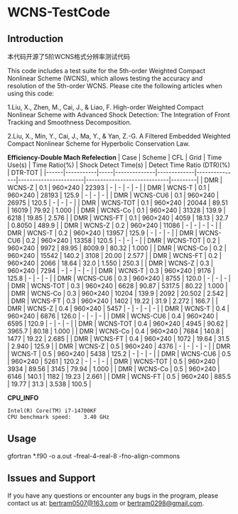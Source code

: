# WCNS-TestCode
## Introduction

本代码开源了5阶WCNS格式分辨率测试代码

This code includes a test suite for the 5th-order Weighted Compact Nonlinear Scheme (WCNS), which allows testing the accuracy and resolution of the 5th-order WCNS. Please cite the following articles when using this code:

1.Liu, X., Zhen, M., Cai, J., & Liao, F. High-order Weighted Compact Nonlinear Scheme with Advanced Shock Detection: The Integration of Front Tracking and Smoothness Decomposition.

2.Liu, X., Min, Y., Cai, J., Ma, Y., & Yan, Z.-G. A Filtered Embedded Weighted Compact Nonlinear Scheme for Hyperbolic Conservation Law.

 **Efficiency-Double Mach Refelection** 
| Case | Scheme    | CFL | Grid         | Time Use(s) | Time Ratio(%) | Shock Detect Time(s) | Detect Time Ratio (DTR)(%) | DTR-TOT |
|------|-----------|-----|--------------|-------------|---------------|-----------------------|-----------------------------|---------|
| DMR  | WCNS-Z    | 0.1 | 960×240      | 22393       | -             | -                     | -                           | -       |
| DMR  | WCNS-T    | 0.1 | 960×240      | 28193       | 125.9         | -                     | -                           | -       |
| DMR  | WCNS-CU6  | 0.1 | 960×240      | 26975       | 120.5         | -                     | -                           | -       |
| DMR  | WCNS-TOT  | 0.1 | 960×240      | 20044       | 89.51         | 16019                | 79.92                       | 1.000   |
| DMR  | WCNS-Co   | 0.1 | 960×240      | 31328       | 139.9         | 6218                 | 19.85                       | 2.576   |
| DMR  | WCNS-FT   | 0.1 | 960×240      | 4059        | 18.13         | 32.7                 | 0.8050                      | 489.9   |
| DMR  | WCNS-Z    | 0.2 | 960×240      | 11086       | -             | -                     | -                           | -       |
| DMR  | WCNS-T    | 0.2 | 960×240      | 13957       | 125.9         | -                     | -                           | -       |
| DMR  | WCNS-CU6  | 0.2 | 960×240      | 13358       | 120.5         | -                     | -                           | -       |
| DMR  | WCNS-TOT  | 0.2 | 960×240      | 9972        | 89.95         | 8009.9               | 80.32                       | 1.000   |
| DMR  | WCNS-Co   | 0.2 | 960×240      | 15542       | 140.2         | 3108                 | 20.00                       | 2.577   |
| DMR  | WCNS-FT   | 0.2 | 960×240      | 2066        | 18.64         | 32.0                 | 1.550                       | 250.3   |
| DMR  | WCNS-Z    | 0.3 | 960×240      | 7294        | -             | -                     | -                           | -       |
| DMR  | WCNS-T    | 0.3 | 960×240      | 9176        | 125.8         | -                     | -                           | -       |
| DMR  | WCNS-CU6  | 0.3 | 960×240      | 8755        | 120.0         | -                     | -                           | -       |
| DMR  | WCNS-TOT  | 0.3 | 960×240      | 6628        | 90.87         | 5317.5               | 80.22                       | 1.000   |
| DMR  | WCNS-Co   | 0.3 | 960×240      | 10204       | 139.9         | 2092                 | 20.502                      | 2.542   |
| DMR  | WCNS-FT   | 0.3 | 960×240      | 1402        | 19.22         | 31.9                 | 2.272                       | 166.7   |
| DMR  | WCNS-Z    | 0.4 | 960×240      | 5457        | -             | -                     | -                           | -       |
| DMR  | WCNS-T    | 0.4 | 960×240      | 6876        | 126.0         | -                     | -                           | -       |
| DMR  | WCNS-CU6  | 0.4 | 960×240      | 6595        | 120.9         | -                     | -                           | -       |
| DMR  | WCNS-TOT  | 0.4 | 960×240      | 4945        | 90.62         | 3965.7               | 80.18                       | 1.000   |
| DMR  | WCNS-Co   | 0.4 | 960×240      | 7684        | 140.8         | 1477                 | 19.22                       | 2.685   |
| DMR  | WCNS-FT   | 0.4 | 960×240      | 1072        | 19.64         | 31.5                 | 2.940                       | 125.9   |
| DMR  | WCNS-Z    | 0.5 | 960×240      | 4376        | -             | -                     | -                           | -       |
| DMR  | WCNS-T    | 0.5 | 960×240      | 5438        | 125.2         | -                     | -                           | -       |
| DMR  | WCNS-CU6  | 0.5 | 960×240      | 5261        | 120.2         | -                     | -                           | -       |
| DMR  | WCNS-TOT  | 0.5 | 960×240      | 3934        | 89.56         | 3145                 | 79.94                       | 1.000   |
| DMR  | WCNS-Co   | 0.5 | 960×240      | 6146        | 140.1         | 1182                 | 19.23                       | 2.661   |
| DMR  | WCNS-FT   | 0.5 | 960×240      | 885.5       | 19.77         | 31.3                 | 3.538                       | 100.5   |


 **CPU_INFO** 

    Intel(R) Core(TM) i7-14700KF
    CPU benchmark speed:	3.40 GHz

## Usage

gfortran *.f90 -o a.out -freal-4-real-8 -fno-align-commons

## Issues and Support

If you have any questions or encounter any bugs in the program, please contact us at: bertram0507@163.com or bertram0298@gmail.com.
